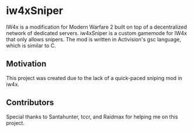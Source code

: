 # iw4xSniper
IW4x is a modification for Modern Warfare 2 built on top of a decentralized network of dedicated servers. iw4xSniper is a custom gamemode for IW4x that only allows snipers.
The mod is written in Activision's gsc language, which is similar to C.

## Motivation
This project was created due to the lack of a quick-paced sniping mod in iw4x.

## Contributors
Special thanks to Santahunter, tccr, and Raidmax for helping me on this project.


